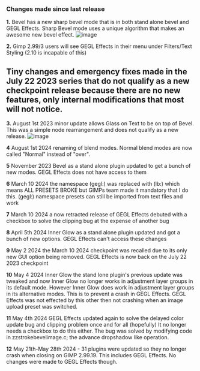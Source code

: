 ### Changes made since last release 

**1.** Bevel has a new sharp bevel mode that is in both stand alone bevel and GEGL Effects.
Sharp Bevel mode uses a unique algorithm that makes an awesome new bevel effect.
![image](https://github.com/LinuxBeaver/GEGL-Effects---Layer-Effects-in-Gimp-using-GEGL/assets/78667207/e71485aa-fa0c-451f-b5f3-dd221be69ed6)

**2.** Gimp 2.99/3 users will see GEGL Effects in their menu under Filters/Text Styling (2.10 is incapable of this)

## Tiny changes and emergency fixes made in the July 22 2023 series that do not qualify as a new checkpoint release because there are no new features, only internal modifications that most will not notice.

**3.** August 1st 2023 minor update allows Glass on Text to be on top of Bevel. This was a simple node rearrangement and does not qualify as a new release.
![image](https://github.com/LinuxBeaver/GEGL-Effects---Layer-Effects-in-Gimp-using-GEGL/assets/78667207/3e54daac-8d56-41c5-a168-eddc750af25b)

**4**  August 1st 2024 renaming of blend modes.  Normal blend modes are now called "Normal" instead of  "over".

**5** November 2023 Bevel as a stand alone plugin updated to get a bunch of new modes. GEGL Effects does not have access to them 

**6** March 10 2024 the namespace (gegl:) was replaced with (lb:) which means ALL PRESETS BROKE but GIMPs team made it mandatory that I do this.  (gegl:) namespace presets can still be imported from text files and work

**7** March 10 2024  a now retracted release of GEGL Effects debuted with a checkbox to solve the clipping bug at the expense of another bug

**8**  April 5th 2024  Inner Glow as a stand alone plugin updated  and got a bunch of new options. GEGL Effects can't access these changes

**9** May 2 2024 the March 10 2024 checkpoint was recalled due to its only new GUI option being removed. GEGL Effects is now back on the July 22 2023 checkpoint

**10** May 4 2024  Inner Glow the stand lone plugin's previous update was tweaked and now Inner Glow no longer works in adjustment layer groups in its default mode. However Inner Glow does work in adjustment layer groups in its alternative modes. This is to prevent a crash in GEGL Effects. GEGL Effects was not effected by this other then not crashing when an image upload preset was switched.

**11** May 4th 2024 GEGL Effects updated again to solve the delayed color update bug and clipping problem once and for all (hopefully) It no longer needs a checkbox to do this either. The bug was solved by modifying code in zzstrokebevelimage.c; the advance dropshadow like operation. 

**12** May 21th-May 28th 2024 - 31 plugins were updated so they no longer crash when closing on GIMP 2.99.19. This includes GEGL Effects. No changes were made to GEGL Effects though.
